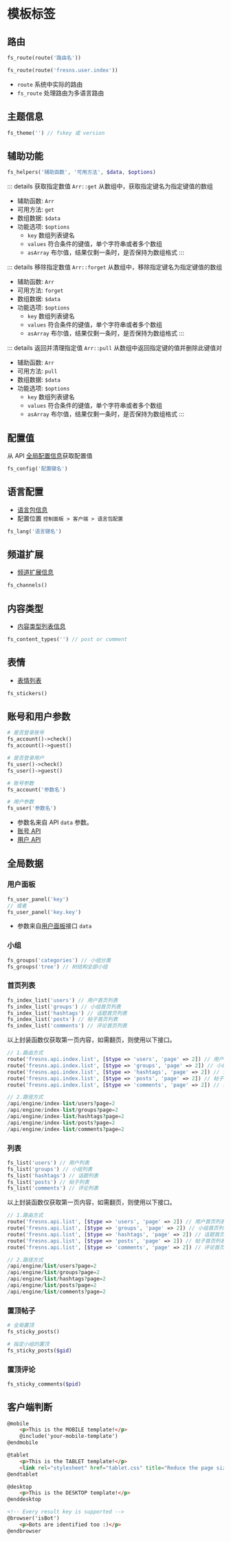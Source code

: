 # 模板标签

## 路由

```php
fs_route(route('路由名'))

fs_route(route('fresns.user.index'))
```

- `route` 系统中实际的路由
- `fs_route` 处理路由为多语言路由

## 主题信息

```php
fs_theme('') // fskey 或 version
```

## 辅助功能

```php
fs_helpers('辅助函数', '可用方法', $data, $options)
```

::: details 获取指定数值 `Arr::get`
从数组中，获取指定键名为指定键值的数组

- 辅助函数: `Arr`
- 可用方法: `get`
- 数组数据: `$data`
- 功能选项: `$options`
    - `key` 数组列表键名
    - `values` 符合条件的键值，单个字符串或者多个数组
    - `asArray` 布尔值，结果仅剩一条时，是否保持为数组格式
:::

::: details 移除指定数值 `Arr::forget`
从数组中，移除指定键名为指定键值的数组

- 辅助函数: `Arr`
- 可用方法: `forget`
- 数组数据: `$data`
- 功能选项: `$options`
    - `key` 数组列表键名
    - `values` 符合条件的键值，单个字符串或者多个数组
    - `asArray` 布尔值，结果仅剩一条时，是否保持为数组格式
:::

::: details 返回并清理指定值 `Arr::pull`
从数组中返回指定键的值并删除此键值对

- 辅助函数: `Arr`
- 可用方法: `pull`
- 数组数据: `$data`
- 功能选项: `$options`
    - `key` 数组列表键名
    - `values` 符合条件的键值，单个字符串或者多个数组
    - `asArray` 布尔值，结果仅剩一条时，是否保持为数组格式
:::

## 配置值

从 API [全局配置信息](../reference/configs.md)获取配置值

```php
fs_config('配置键名')
```

## 语言配置

- [语言包信息](../reference/language-pack.md)
- 配置位置 `控制面板 > 客户端 > 语言包配置`

```php
fs_lang('语言键名')
```

## 频道扩展

- [频道扩展信息](../api/global/channels.md)

```php
fs_channels()
```

## 内容类型

- [内容类型列表信息](../api/global/content-types.md)

```php
fs_content_types('') // post or comment
```

## 表情

- [表情列表](../api/global/stickers.md)

```php
fs_stickers()
```

## 账号和用户参数

```php
# 是否登录账号
fs_account()->check()
fs_account()->guest()

# 是否登录用户
fs_user()->check()
fs_user()->guest()
```

```php
# 账号参数
fs_account('参数名')

# 用户参数
fs_user('参数名')
```

- 参数名来自 API `data` 参数。
- [账号 API](../api/account/detail.md)
- [用户 API](../api/user/detail.md)

## 全局数据

### 用户面板

```php
fs_user_panel('key')
// 或者
fs_user_panel('key.key')
```

- 参数来自[用户面板](../api/user/overview.md)接口 `data`

### 小组

```php
fs_groups('categories') // 小组分类
fs_groups('tree') // 树结构全部小组
```

### 首页列表

```php
fs_index_list('users') // 用户首页列表
fs_index_list('groups') // 小组首页列表
fs_index_list('hashtags') // 话题首页列表
fs_index_list('posts') // 帖子首页列表
fs_index_list('comments') // 评论首页列表
```

以上封装函数仅获取第一页内容，如需翻页，则使用以下接口。

```php
// 1.路由方式
route('fresns.api.index.list', [$type => 'users', 'page' => 2]) // 用户首页列表
route('fresns.api.index.list', [$type => 'groups', 'page' => 2]) // 小组首页列表
route('fresns.api.index.list', [$type => 'hashtags', 'page' => 2]) // 话题首页列表
route('fresns.api.index.list', [$type => 'posts', 'page' => 2]) // 帖子首页列表
route('fresns.api.index.list', [$type => 'comments', 'page' => 2]) // 评论首页列表

// 2.路径方式
/api/engine/index-list/users?page=2
/api/engine/index-list/groups?page=2
/api/engine/index-list/hashtags?page=2
/api/engine/index-list/posts?page=2
/api/engine/index-list/comments?page=2
```

### 列表

```php
fs_list('users') // 用户列表
fs_list('groups') // 小组列表
fs_list('hashtags') // 话题列表
fs_list('posts') // 帖子列表
fs_list('comments') // 评论列表
```

以上封装函数仅获取第一页内容，如需翻页，则使用以下接口。

```php
// 1.路由方式
route('fresns.api.list', [$type => 'users', 'page' => 2]) // 用户首页列表
route('fresns.api.list', [$type => 'groups', 'page' => 2]) // 小组首页列表
route('fresns.api.list', [$type => 'hashtags', 'page' => 2]) // 话题首页列表
route('fresns.api.list', [$type => 'posts', 'page' => 2]) // 帖子首页列表
route('fresns.api.list', [$type => 'comments', 'page' => 2]) // 评论首页列表

// 2.路径方式
/api/engine/list/users?page=2
/api/engine/list/groups?page=2
/api/engine/list/hashtags?page=2
/api/engine/list/posts?page=2
/api/engine/list/comments?page=2
```

### 置顶帖子

```php
# 全局置顶
fs_sticky_posts()

# 指定小组的置顶
fs_sticky_posts($gid)
```

### 置顶评论

```php
fs_sticky_comments($pid)
```

## 客户端判断

```html
@mobile
    <p>This is the MOBILE template!</p>
    @include('your-mobile-template')
@endmobile

@tablet
    <p>This is the TABLET template!</p>
    <link rel="stylesheet" href="tablet.css" title="Reduce the page size, load what the user need">
@endtablet

@desktop
    <p>This is the DESKTOP template!</p>
@enddesktop

<!-- Every result key is supported -->
@browser('isBot')
    <p>Bots are identified too :)</p>
@endbrowser
```
